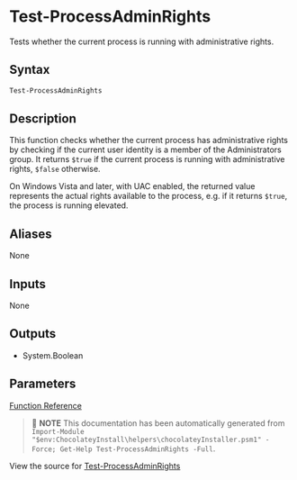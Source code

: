 ﻿---
Order: 340
xref: test-processadminrights
Title: Test-ProcessAdminRights
Description: Information on Test-ProcessAdminRights function
RedirectFrom:
  - docs/helpers-test-process-admin-rights
  - docs/helperstestprocessadminrights
---

# Test-ProcessAdminRights

<!-- This documentation is automatically generated from https://github.com/chocolatey/choco/blob/master/src/chocolatey.resources/helpers/functions/Test-ProcessAdminRights.ps1 using https://github.com/chocolatey/choco/blob/master/GenerateDocs.ps1. Contributions are welcome at the original location(s). -->

Tests whether the current process is running with administrative rights.

## Syntax

~~~powershell
Test-ProcessAdminRights
~~~

## Description

This function checks whether the current process has administrative
rights by checking if the current user identity is a member of the
Administrators group. It returns `$true` if the current process is
running with administrative rights, `$false` otherwise.

On Windows Vista and later, with UAC enabled, the returned value
represents the actual rights available to the process, e.g. if it
returns `$true`, the process is running elevated.


## Aliases

None

## Inputs

None

## Outputs


 * System.Boolean


## Parameters
 



[Function Reference](xref:powershell-reference)

> :memo: **NOTE** This documentation has been automatically generated from `Import-Module "$env:ChocolateyInstall\helpers\chocolateyInstaller.psm1" -Force; Get-Help Test-ProcessAdminRights -Full`.

View the source for [Test-ProcessAdminRights](https://github.com/chocolatey/choco/blob/master/src/chocolatey.resources/helpers/functions/Test-ProcessAdminRights.ps1)
